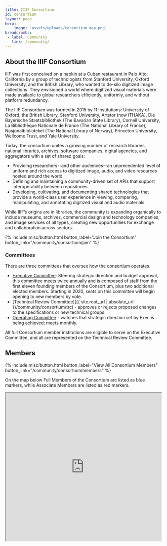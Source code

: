 ```yaml
---
title: IIIF Consortium
id: consortium
layout: page
hero:
    image: 'assets/uploads/consortium_map.png'
breadcrumbs:
 - label: Community
   link: /community/
---
```

## About the IIIF Consortium

IIIF was first conceived on a napkin at a Cuban restaurant in Palo Alto, California by a group of technologists from Stanford University, Oxford University, and the British Library, who wanted to de-silo digitized image collections. They envisioned a world where digitized visual materials were made available to global researchers efficiently, uniformly, and without platform redundancy.

The IIIF Consortium was formed in 2015 by 11 institutions: University of Oxford, the British Library, Stanford University, Artstor (now ITHAKA), Die Bayerische Staatsbibliothek (The Bavarian State Library), Cornell University, La Bibliothèque Nationale de France (The National Library of France), Nasjonalbiblioteket (The National Library of Norway), Princeton University, Wellcome Trust, and Yale University.

Today, the consortium unites a growing number of research libraries, national libraries, archives, software companies, digital agencies, and aggregators with a set of shared goals:

*   Providing researchers--and other audiences--an unprecedented level of uniform and rich access to digitized image, audio, and video resources hosted around the world
*   Defining and maintaining a community-driven set of APIs that support interoperability between repositories
*   Developing, cultivating, and documenting shared technologies that provide a world-class user experience in viewing, comparing, manipulating, and annotating digitized visual and audio materials

While IIIF’s origins are in libraries, the community is expanding organically to include museums, archives, commercial design and technology companies, and image services of all types, creating new opportunities for exchange and collaboration across sectors.


{% include misc/button.html button_label="Join the Consortium" button_link="/community/consortium/join" %}



### Committees

There are three committees that oversee how the consortium operates.


*   <span style="text-decoration:underline;">Executive Committee</span>: Steering strategic direction and budget approval, this committee meets twice annually and is composed of staff from the first eleven founding members of the Consortium, plus two additional elected members. Starting in 2020, seats on this committee will begin opening to new members by vote.
*   [Technical Review Committee]({{ site.root_url | absolute_url }}/community/consortium/trc) - approves or rejects proposed changes to the specifications or new technical groups.
*   <span style="text-decoration:underline;">Operating Committee</span> - watches that strategic direction set by Exec is being achieved; meets monthly.

All full Consortium member institutions are eligible to serve on the Executive Committee, and all are represented on the Technical Review Committee.

## Members

{% include misc/button.html button_label="View All Consortium Members" button_link="/community/consortium/members" %}


On the map below Full Members of the Consortium are listed as blue markers, while Associate Members are listed as red markers.

<div style="width: 100%; margin: 0 auto;">
<iframe src="https://www.google.com/maps/d/u/0/embed?mid=1_ios5waTvJLj4qIL0o5kAxFjKi2ijLd-" style="width: 100%; height: 480px;"></iframe>
</div>
